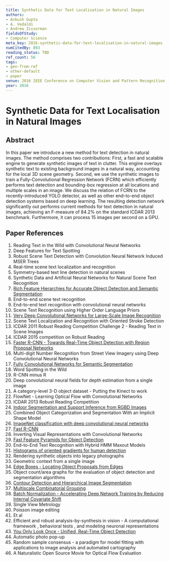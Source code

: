 ```yaml
---
title: Synthetic Data for Text Localisation in Natural Images
authors:
- Ankush Gupta
- A. Vedaldi
- Andrew Zisserman
fieldsOfStudy:
- Computer Science
meta_key: 2016-synthetic-data-for-text-localisation-in-natural-images
numCitedBy: 893
reading_status: TBD
ref_count: 56
tags:
- gen-from-ref
- other-default
- paper
venue: 2016 IEEE Conference on Computer Vision and Pattern Recognition (CVPR)
year: 2016
---
```


# Synthetic Data for Text Localisation in Natural Images

## Abstract

In this paper we introduce a new method for text detection in natural images. The method comprises two contributions: First, a fast and scalable engine to generate synthetic images of text in clutter. This engine overlays synthetic text to existing background images in a natural way, accounting for the local 3D scene geometry. Second, we use the synthetic images to train a Fully-Convolutional Regression Network (FCRN) which efficiently performs text detection and bounding-box regression at all locations and multiple scales in an image. We discuss the relation of FCRN to the recently-introduced YOLO detector, as well as other end-to-end object detection systems based on deep learning. The resulting detection network significantly out performs current methods for text detection in natural images, achieving an F-measure of 84.2% on the standard ICDAR 2013 benchmark. Furthermore, it can process 15 images per second on a GPU.

## Paper References

1. Reading Text in the Wild with Convolutional Neural Networks
2. Deep Features for Text Spotting
3. Robust Scene Text Detection with Convolution Neural Network Induced MSER Trees
4. Real-time scene text localization and recognition
5. Symmetry-based text line detection in natural scenes
6. Synthetic Data and Artificial Neural Networks for Natural Scene Text Recognition
7. [Rich Feature Hierarchies for Accurate Object Detection and Semantic Segmentation](2014-rich-feature-hierarchies-for-accurate-object-detection-and-semantic-segmentation)
8. End-to-end scene text recognition
9. End-to-end text recognition with convolutional neural networks
10. Scene Text Recognition using Higher Order Language Priors
11. [Very Deep Convolutional Networks for Large-Scale Image Recognition](2015-very-deep-convolutional-networks-for-large-scale-image-recognition)
12. Scene Text Localization and Recognition with Oriented Stroke Detection
13. ICDAR 2011 Robust Reading Competition Challenge 2 - Reading Text in Scene Images
14. ICDAR 2015 competition on Robust Reading
15. [Faster R-CNN - Towards Real-Time Object Detection with Region Proposal Networks](2015-faster-r-cnn-towards-real-time-object-detection-with-region-proposal-networks)
16. Multi-digit Number Recognition from Street View Imagery using Deep Convolutional Neural Networks
17. [Fully Convolutional Networks for Semantic Segmentation](2017-fully-convolutional-networks-for-semantic-segmentation)
18. Word Spotting in the Wild
19. R-CNN minus R
20. Deep convolutional neural fields for depth estimation from a single image
21. A category-level 3-D object dataset - Putting the Kinect to work
22. FlowNet - Learning Optical Flow with Convolutional Networks
23. ICDAR 2013 Robust Reading Competition
24. [Indoor Segmentation and Support Inference from RGBD Images](2012-indoor-segmentation-and-support-inference-from-rgbd-images)
25. Combined Object Categorization and Segmentation With an Implicit Shape Model
26. [ImageNet classification with deep convolutional neural networks](2012-alexnet.md)
27. [Fast R-CNN](2015-fast-r-cnn)
28. Inverting Visual Representations with Convolutional Networks
29. [Fast Feature Pyramids for Object Detection](2014-fast-feature-pyramids-for-object-detection)
30. End-to-End Text Recognition with Hybrid HMM Maxout Models
31. [Histograms of oriented gradients for human detection](2005-histograms-of-oriented-gradients-for-human-detection)
32. Rendering synthetic objects into legacy photographs
33. Geometric context from a single image
34. [Edge Boxes - Locating Object Proposals from Edges](2014-edge-boxes-locating-object-proposals-from-edges)
35. Object count/area graphs for the evaluation of object detection and segmentation algorithms
36. [Contour Detection and Hierarchical Image Segmentation](2011-contour-detection-and-hierarchical-image-segmentation)
37. [Multiscale Combinatorial Grouping](2014-multiscale-combinatorial-grouping)
38. [Batch Normalization - Accelerating Deep Network Training by Reducing Internal Covariate Shift](2015-batch-normalization-accelerating-deep-network-training-by-reducing-internal-covariate-shift)
39. Single View Metrology
40. Poisson image editing
41. Et al
42. Efficient and robust analysis-by-synthesis in vision - A computational framework , behavioral tests , and modeling neuronal representations
43. [You Only Look Once - Unified, Real-Time Object Detection](2016-you-only-look-once-unified-real-time-object-detection)
44. Automatic photo pop-up
45. Random sample consensus - a paradigm for model fitting with applications to image analysis and automated cartography
46. A Naturalistic Open Source Movie for Optical Flow Evaluation
